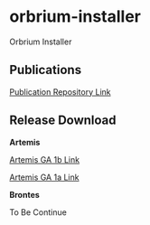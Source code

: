 # orbrium-installer
Orbrium Installer

## Publications

<a href="https://github.com/etevers-vcs/orbrium-publications">Publication Repository Link</a>

## Release Download

**Artemis**

<a href="https://github.com/etevers-vcs/orbrium-installer/archive/refs/tags/artemis-ga-1b.zip">Artemis GA 1b Link</a>

<a href="https://github.com/etevers-vcs/orbrium-installer/archive/refs/tags/artemis-ga-1a.zip">Artemis GA 1a Link</a>

**Brontes**

To Be Continue
